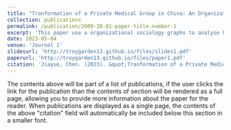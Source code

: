 ```yaml
---
title: "Tranformation of a Private Medical Group in China: An Organizational Sociology Investigation "
collection: publications
permalink: /publication/2009-10-01-paper-title-number-1
excerpt: 'This paper use a organizational sociology graphs to analyse how the political and economic transformation and the cultural-mind factors influence the origin and transformation of Putian Group,which is the most influencial private medical clans in China.'
date: 2023-05-04
venue: 'Journal 1'
slidesurl: 'http://troygarden13.github.io/files/slides1.pdf'
paperurl: 'http://troygarden13.github.io/files/paper1.pdf'
citation: 'Jiayue, Chen. (2023). &quot;Tranformation of a Private Medical Group in China: An Organizational Sociology Investigation.&quot; <i>Journal 1</i>. 1(1).'
---
```


The contents above will be part of a list of publications, if the user clicks the link for the publication than the contents of section will be rendered as a full page, allowing you to provide more information about the paper for the reader. When publications are displayed as a single page, the contents of the above "citation" field will automatically be included below this section in a smaller font.
